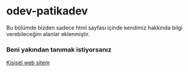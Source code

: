 # odev-patikadev

Bu bölümde bizden sadece html sayfası içinde kendimiz hakkında bilgi verebileceğim alanlar eklenmiştir.

### Beni yakından tanımak istiyorsanız

[Kişisel web sitem](https://iamenes.com)
